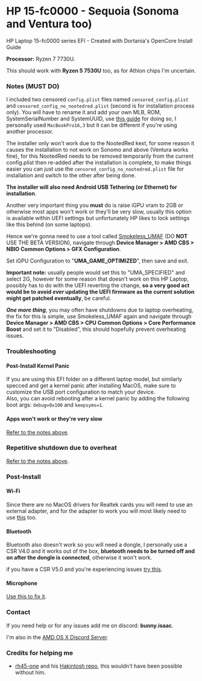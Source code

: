 # HP 15-fc0000 - Sequoia (Sonoma and Ventura too)
HP Laptop 15-fc0000 series EFI - Created with Dortania's OpenCore Install Guide

**Processor:** Ryzen 7 7730U.

This should work with **Ryzen 5 7530U** too, as for Athlon chips I'm uncertain.

### Notes (MUST DO)
I included two censored `config.plist` files named `censored_config.plist` and `censored_config_no_nootedred.plist` (second is for installation process only). You will have to rename it and add your own MLB, ROM, SystemSerialNumber and SystemUUID, use [this guide](https://dortania.github.io/OpenCore-Install-Guide/AMD/zen.html#platforminfo) for doing so, I personally used `MacBookPro16,3` but it can be different if you're using another processor.

The installer only won't work due to the NootedRed kext, for some reason it causes the installation to not work on Sonomo and above (Ventura works fine), for this NootedRed needs to be removed temporarily from the current config.plist then re-added after the installation is complete, to make things easier you can just use the `censored_config_no_nootedred.plist` file for installation and switch to the other after being done.

**The installer will also need Android USB Tethering (or Ethernet) for installation**.

Another very important thing you **must** do is raise iGPU vram to 2GB or otherwise most apps won't work or they'll be very slow, usually this option is available within UEFI settings but unfortunately HP likes to lock settings like this behind (on some laptops).

Hence we're gonna need to use a tool called [Smokeless_UMAF](https://github.com/DavidS95/Smokeless_UMAF) (DO **NOT** USE THE BETA VERSION), navigate through **Device Manager > AMD CBS > NBIO Common Options > GFX Configuration**.

Set iGPU Configuration to "**UMA_GAME_OPTIMIZED**", then save and exit. 

**Important note:** usually people would set this to "UMA_SPECIFIED" and select 2G, however for some reason that doesn't work on this HP Laptop, possibly has to do with the UEFI reverting the change, **so a very good act would be to avoid *ever* updating the UEFI firmware as the current solution might get patched eventually**, be careful.

***One more thing***, you may often have shutdowns due to laptop overheating, the fix for this is simple, use Smokeless_UMAF again and navigate through **Device Manager > AMD CBS > CPU Common Options > Core Performance Boost** and set it to "Disabled", this should hopefully prevent overheating issues.

### Troubleshooting
#### Post-Install Kernel Panic 
If you are using this EFI folder on a different laptop model, but similarly specced and get a kernel panic after installing MacOS, make sure to customize the USB port configuration to match your device.<br/> 
Also, you can avoid rebooting after a kernel panic by adding the following boot args: `debug=0x100` and `keepsyms=1`.

#### Apps won't work or they're very slow
[Refer to the notes above](https://github.com/Isaac-zsh/HP-15-fc0000-Ryzentosh-Hackintosh/tree/main?tab=readme-ov-file#notes-must-do).

### Repetitive shutdown due to overheat
[Refer to the notes above](https://github.com/Isaac-zsh/HP-15-fc0000-Ryzentosh-Hackintosh/tree/main?tab=readme-ov-file#notes-must-do).

### Post-Install
#### Wi-Fi 
Since there are no MacOS drivers for Realtek cards you will need to use an external adapter, and for the adapter to work you will most likely need to use [this](https://github.com/chris1111/Wireless-USB-Big-Sur-Adapter) too.

#### Bluetooth 
Bluetooth also doesn't work so you will need a dongle, I personally use a CSR V4.0 and it works out of the box, **bluetooth needs to be turned off and on after the dongle is connected**, otherwise it won't work.

if you have a CSR V5.0 and you're experiencing issues [try this](https://www.reddit.com/r/hackintosh/comments/1g4z5te/how_to_make_generic_csr_usb_bluetooth_5040_dongle/).

#### Microphone
[Use this to fix it](https://github.com/qhuyduong/AMDMicrophone).

### Contact
If you need help or for any issues add me on discord: **bunny.isaac**.

I'm also in the [AMD OS X Discord Server](https://discord.com/invite/EfCYAJW).

### Credits for helping me
* [rh45-one](https://github.com/rh45-one) and his [Hakintosh repo](https://github.com/rh45-one/ThinkPad-E14-Hackintosh), this wouldn't have been possible without him.
